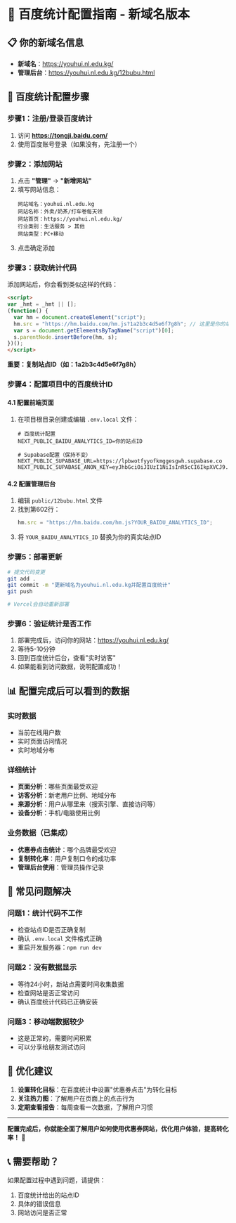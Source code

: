 # 🎯 百度统计配置指南 - 新域名版本

## 📋 你的新域名信息
- **新域名**：https://youhui.nl.edu.kg/
- **管理后台**：https://youhui.nl.edu.kg/12bubu.html

## 📝 百度统计配置步骤

### 步骤1：注册/登录百度统计
1. 访问 **https://tongji.baidu.com/**
2. 使用百度账号登录（如果没有，先注册一个）

### 步骤2：添加网站
1. 点击 **"管理"** → **"新增网站"**
2. 填写网站信息：
   ```
   网站域名：youhui.nl.edu.kg
   网站名称：外卖/奶茶/打车卷每天领
   网站首页：https://youhui.nl.edu.kg/
   行业类别：生活服务 > 其他
   网站类型：PC+移动
   ```
3. 点击确定添加

### 步骤3：获取统计代码
添加网站后，你会看到类似这样的代码：
```html
<script>
var _hmt = _hmt || [];
(function() {
  var hm = document.createElement("script");
  hm.src = "https://hm.baidu.com/hm.js?1a2b3c4d5e6f7g8h"; // 这里是你的站点ID
  var s = document.getElementsByTagName("script")[0]; 
  s.parentNode.insertBefore(hm, s);
})();
</script>
```

**重要：复制站点ID（如：1a2b3c4d5e6f7g8h）**

### 步骤4：配置项目中的百度统计ID

#### 4.1 配置前端页面
1. 在项目根目录创建或编辑 `.env.local` 文件：
   ```env
   # 百度统计配置
   NEXT_PUBLIC_BAIDU_ANALYTICS_ID=你的站点ID
   
   # Supabase配置（保持不变）
   NEXT_PUBLIC_SUPABASE_URL=https://lpbwotfyyofkmggesgwh.supabase.co
   NEXT_PUBLIC_SUPABASE_ANON_KEY=eyJhbGciOiJIUzI1NiIsInR5cCI6IkpXVCJ9.eyJpc3MiOiJzdXBhYmFzZSIsInJlZiI6ImxwYndvdGZ5eW9ma21nZ2VzZ3doIiwicm9sZSI6ImFub24iLCJpYXQiOjE3NTQ0MjY3MDUsImV4cCI6MjA3MDAwMjcwNX0.EsIz2VAOS1DFKUt1RLwQVeEc2b9PWx5n4QEBnHGYvPg
   ```

#### 4.2 配置管理后台
1. 编辑 `public/12bubu.html` 文件
2. 找到第602行：
   ```javascript
   hm.src = "https://hm.baidu.com/hm.js?YOUR_BAIDU_ANALYTICS_ID";
   ```
3. 将 `YOUR_BAIDU_ANALYTICS_ID` 替换为你的真实站点ID

### 步骤5：部署更新
```bash
# 提交代码变更
git add .
git commit -m "更新域名为youhui.nl.edu.kg并配置百度统计"
git push

# Vercel会自动重新部署
```

### 步骤6：验证统计是否工作
1. 部署完成后，访问你的网站：https://youhui.nl.edu.kg/
2. 等待5-10分钟
3. 回到百度统计后台，查看"实时访客"
4. 如果能看到访问数据，说明配置成功！

## 📊 配置完成后可以看到的数据

### 实时数据
- 当前在线用户数
- 实时页面访问情况
- 实时地域分布

### 详细统计
- **页面分析**：哪些页面最受欢迎
- **访客分析**：新老用户比例、地域分布
- **来源分析**：用户从哪里来（搜索引擎、直接访问等）
- **设备分析**：手机/电脑使用比例

### 业务数据（已集成）
- **优惠券点击统计**：哪个品牌最受欢迎
- **复制转化率**：用户复制口令的成功率
- **管理后台使用**：管理员操作记录

## 🔧 常见问题解决

### 问题1：统计代码不工作
- 检查站点ID是否正确复制
- 确认 `.env.local` 文件格式正确
- 重启开发服务器：`npm run dev`

### 问题2：没有数据显示
- 等待24小时，新站点需要时间收集数据
- 检查网站是否正常访问
- 确认百度统计代码已正确安装

### 问题3：移动端数据较少
- 这是正常的，需要时间积累
- 可以分享给朋友测试访问

## 🎯 优化建议

1. **设置转化目标**：在百度统计中设置"优惠券点击"为转化目标
2. **关注热力图**：了解用户在页面上的点击行为
3. **定期查看报告**：每周查看一次数据，了解用户习惯

---

**配置完成后，你就能全面了解用户如何使用优惠券网站，优化用户体验，提高转化率！** 🎉

## 📞 需要帮助？
如果配置过程中遇到问题，请提供：
1. 百度统计给出的站点ID
2. 具体的错误信息
3. 网站访问是否正常